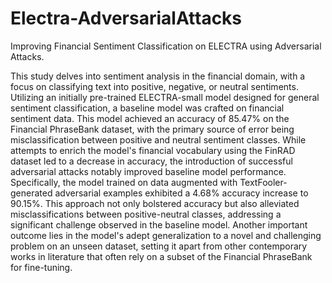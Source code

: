 # Electra-AdversarialAttacks
Improving Financial Sentiment Classification on ELECTRA using Adversarial Attacks.

This study delves into sentiment analysis in the financial domain, with a focus on classifying text into positive, negative, or neutral sentiments. 
Utilizing an initially pre-trained ELECTRA-small model designed for general sentiment classification, a baseline model was crafted on financial sentiment data. 
This model achieved an accuracy of 85.47% on the Financial PhraseBank dataset, with the primary source of error being misclassification between positive and neutral sentiment classes.
While attempts to enrich the model's financial vocabulary using the FinRAD dataset led to a decrease in accuracy, the introduction of successful adversarial attacks notably improved baseline model performance. 
Specifically, the model trained on data augmented with TextFooler-generated adversarial examples exhibited a 4.68% accuracy increase to 90.15%.
This approach not only bolstered accuracy but also alleviated misclassifications between positive-neutral classes, addressing a significant challenge observed in the baseline model. 
Another important outcome lies in the model's adept generalization to a novel and challenging problem on an unseen dataset, setting it apart from other contemporary works in literature that often rely on a subset of the Financial PhraseBank for fine-tuning.








